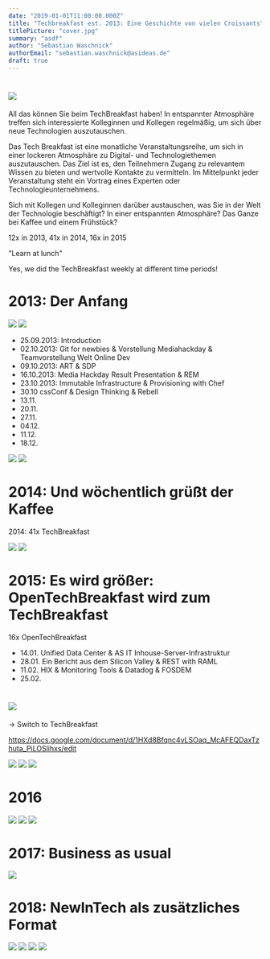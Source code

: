 ```yaml
---
date: "2019-01-01T11:00:00.000Z"
title: "Techbreakfast est. 2013: Eine Geschichte von vielen Croissants"
titlePicture: "cover.jpg"
summary: "asdf"
author: "Sebastian Waschnick"
authorEmail: "sebastian.waschnick@asideas.de"
draft: true
---
```

# ![](logo_old.jpg)

All das können Sie beim TechBreakfast haben! In entspannter Atmosphäre treffen sich interessierte Kolleginnen und Kollegen regelmäßig, um sich über neue Technologien auszutauschen.

Das Tech Breakfast ist eine monatliche Veranstaltungsreihe, um sich in einer lockeren Atmosphäre zu Digital- und Technologiethemen auszutauschen. Das Ziel ist es, den Teilnehmern Zugang zu relevantem Wissen zu bieten und wertvolle Kontakte zu vermitteln. Im Mittelpunkt jeder Veranstaltung steht ein Vortrag eines Experten oder Technologieunternehmens.

Sich mit Kollegen und Kolleginnen darüber austauschen, was Sie in der Welt der Technologie beschäftigt? In einer entspannten Atmosphäre? Das Ganze bei Kaffee und einem Frühstück?




12x in 2013, 41x in 2014, 16x in 2015 

"Learn at lunch"

Yes, we did the TechBreakfast weekly at different time periods! 

# 2013: Der Anfang

<div class="gallery">

![](tt_no_01.png)
![](tt_no_02.png)

</div>

* 25.09.2013: Introduction
* 02.10.2013: Git for newbies & Vorstellung Mediahackday & Teamvorstellung Welt Online Dev
* 09.10.2013: ART & SDP
* 16.10.2013: Media Hackday Result Presentation & REM
* 23.10.2013: Immutable Infrastructure & Provisioning with Chef
* 30.10 cssConf & Design Thinking & Rebell
* 13.11.
* 20.11.
* 27.11.
* 04.12.
* 11.12.
* 18.12.

<div class="gallery">

![](TechBreakfast-2013-10-16.jpg)
![](TechBreakfast-2013-11-27.jpg)

</div>

# 2014: Und wöchentlich grüßt der Kaffee
2014: 41x TechBreakfast

<div class="gallery">

![](TechBreakfast-2014-09-03.jpg)
![](TechBreakfast-2014-09-03b.jpg)

</div>

# 2015: Es wird größer: OpenTechBreakfast wird zum TechBreakfast


16x OpenTechBreakfast
* 14.01. Unified Data Center & AS IT Inhouse-Server-Infrastruktur
* 28.01. Ein Bericht aus dem Silicon Valley & REST with RAML
* 11.02. HIX & Monitoring Tools & Datadog & FOSDEM
* 25.02. 

# ![](logo_new.jpg)

-> Switch to TechBreakfast

https://docs.google.com/document/d/1HXd8Bfqnc4vLSOaq_McAFEQDaxTzhuta_PiLOSlihxs/edit



<div class="gallery">

![](TechBreakfast-2015-09-02.jpg)
![](TechBreakfast-2015-10-16.jpg)
![](TechBreakfast-2015-11-25.jpg)

</div>

# 2016

<div class="gallery">

![](TechBreakfast-2016-04-13.jpg)
![](TechBreakfast-2016-05-11.jpg)
![](TechBreakfast-2016-11-09.jpg)

</div>

# 2017: Business as usual

<div class="gallery">

![](TechBreakfast-2017-02-15.jpg)

</div>

# 2018: NewInTech als zusätzliches Format

<div class="gallery">

![](TechBreakfast-2018.png)
![](TechBreakfast-2018-b.png)
![](NewInTech-2018-01-10.jpg)
![](NewInTech-2018-04-11.jpg)

</div>






